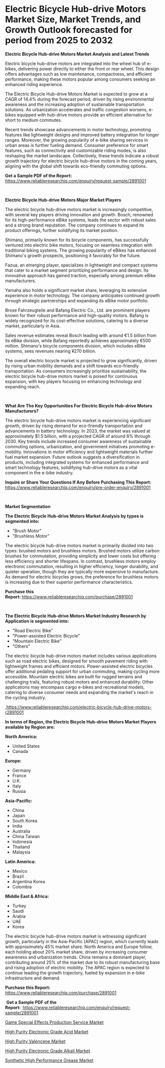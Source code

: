 <p><h1>Electric Bicycle Hub-drive Motors Market Size, Market Trends, and Growth Outlook forecasted for period from 2025 to 2032</h1></p><p><strong>Electric Bicycle Hub-drive Motors Market Analysis and Latest Trends</strong></p>
<p><p>Electric bicycle hub-drive motors are integrated into the wheel hub of e-bikes, delivering power directly to either the front or rear wheel. This design offers advantages such as low maintenance, compactness, and efficient performance, making these motors popular among consumers seeking an enhanced riding experience. </p><p>The Electric Bicycle Hub-drive Motors Market is expected to grow at a CAGR of 14.4% during the forecast period, driven by rising environmental awareness and the increasing adoption of sustainable transportation solutions. As urbanization accelerates and traffic congestion worsens, e-bikes equipped with hub-drive motors provide an efficient alternative for short to medium commutes. </p><p>Recent trends showcase advancements in motor technology, promoting features like lightweight designs and improved battery integration for longer ranges. Moreover, the growing popularity of e-bike sharing services in urban areas is further fueling demand. Consumer preference for smart features, such as connectivity and customizable riding modes, is also reshaping the market landscape. Collectively, these trends indicate a robust growth trajectory for electric bicycle hub-drive motors in the coming years, aligning with the global shift towards eco-friendly commuting options.</p></p>
<p><strong>Get a Sample PDF of the Report:&nbsp;</strong> <a href="https://www.reliableresearchiq.com/enquiry/request-sample/2891001?utm_campaign=1121&utm_medium=2&utm_source=Github&utm_content=ia&utm_term=14032025&utm_id=electric-bicycle-hub-drive-motors">https://www.reliableresearchiq.com/enquiry/request-sample/2891001</a></p>
<p>&nbsp;</p>
<p><strong>Electric Bicycle Hub-drive Motors Major Market Players</strong></p>
<p><p>The electric bicycle hub-drive motors market is increasingly competitive, with several key players driving innovation and growth. Bosch, renowned for its high-performance eBike systems, leads the sector with robust sales and a strong brand reputation. The company continues to expand its product offerings, further solidifying its market position.</p><p>Shimano, primarily known for its bicycle components, has successfully ventured into electric bike motors, focusing on seamless integration with traditional biking systems. The growing popularity of eBikes has enhanced Shimano's growth prospects, positioning it favorably for the future.</p><p>Fazua, an emerging player, specializes in lightweight and compact systems that cater to a market segment prioritizing performance and design. Its innovative approach has gained traction, especially among premium eBike manufacturers.</p><p>Yamaha also holds a significant market share, leveraging its extensive experience in motor technology. The company anticipates continued growth through strategic partnerships and expanding its eBike motor portfolio.</p><p>Brose Fahrzeugteile and Bafang Electric Co., Ltd. are prominent players known for their robust performance and high-quality motors. Bafang is widely recognized for its cost-effective solutions, catering to a diverse market, particularly in Asia.</p><p>Sales revenue estimates reveal Bosch leading with around €1.5 billion from its eBike division, while Bafang reportedly achieves approximately €500 million. Shimano's bicycle components division, which includes eBike systems, sees revenues nearing ¥270 billion.</p><p>The overall electric bicycle market is projected to grow significantly, driven by rising urban mobility demands and a shift towards eco-friendly transportation. As consumers increasingly prioritize sustainability, the electric bicycle hub-drive motors market is poised for continuous expansion, with key players focusing on enhancing technology and expanding reach.</p></p>
<p>&nbsp;</p>
<p><strong>What Are The Key Opportunities For Electric Bicycle Hub-drive Motors Manufacturers?</strong></p>
<p><p>The electric bicycle hub-drive motors market is experiencing significant growth, driven by rising demand for eco-friendly transportation and advancements in battery technology. In 2023, the market was valued at approximately $1.5 billion, with a projected CAGR of around 8% through 2030. Key trends include increased consumer awareness of sustainable commuting options, urbanization, and government initiatives promoting e-mobility. Innovations in motor efficiency and lightweight materials further fuel market expansion. Future outlook suggests a diversification in products, including integrated systems for enhanced performance and smart technology features, solidifying hub-drive motors as a vital component in the e-bike industry.</p></p>
<p><strong>Inquire or Share Your Questions If Any Before Purchasing This Report:</strong> <a href="https://www.reliableresearchiq.com/enquiry/pre-order-enquiry/2891001?utm_campaign=1121&utm_medium=2&utm_source=Github&utm_content=ia&utm_term=14032025&utm_id=electric-bicycle-hub-drive-motors">https://www.reliableresearchiq.com/enquiry/pre-order-enquiry/2891001</a></p>
<p>&nbsp;</p>
<p><strong>Market Segmentation</strong></p>
<p><strong>The Electric Bicycle Hub-drive Motors Market Analysis by types is segmented into:</strong></p>
<p><ul><li>"Brush Motor"</li><li>"Brushless Motor"</li></ul></p>
<p><p>The electric bicycle hub-drive motors market is primarily divided into two types: brushed motors and brushless motors. Brushed motors utilize carbon brushes for commutation, providing simplicity and lower costs but offering less efficiency and shorter lifespans. In contrast, brushless motors employ electronic commutation, resulting in higher efficiency, longer durability, and quieter operation, though they are typically more expensive to manufacture. As demand for electric bicycles grows, the preference for brushless motors is increasing due to their superior performance characteristics.</p></p>
<p><strong>Purchase this Report:&nbsp;</strong><a href="https://www.reliableresearchiq.com/purchase/2891001?utm_campaign=1121&utm_medium=2&utm_source=Github&utm_content=ia&utm_term=14032025&utm_id=electric-bicycle-hub-drive-motors">https://www.reliableresearchiq.com/purchase/2891001</a></p>
<p>&nbsp;</p>
<p><strong>The Electric Bicycle Hub-drive Motors Market Industry Research by Application is segmented into:</strong></p>
<p><ul><li>"Road Electric Bike"</li><li>"Power-assisted Electric Bicycle"</li><li>"Mountain Electric Bike"</li><li>"Others"</li></ul></p>
<p><p>The electric bicycle hub-drive motors market includes various applications such as road electric bikes, designed for smooth pavement riding with lightweight frames and efficient motors. Power-assisted electric bicycles offer additional pedaling support for urban commuting, making cycling more accessible. Mountain electric bikes are built for rugged terrains and challenging trails, featuring robust motors and enhanced durability. Other applications may encompass cargo e-bikes and recreational models, catering to diverse consumer needs and expanding the market's reach in the cycling industry.</p></p>
<p><a href="https://www.reliableresearchiq.com/electric-bicycle-hub-drive-motors-r2891001?utm_campaign=1121&utm_medium=2&utm_source=Github&utm_content=ia&utm_term=14032025&utm_id=electric-bicycle-hub-drive-motors">&nbsp;https://www.reliableresearchiq.com/electric-bicycle-hub-drive-motors-r2891001</a></p>
<p><strong>In terms of Region, the Electric Bicycle Hub-drive Motors Market Players available by Region are:</strong></p>
<p>
    <p> <strong> North America: </strong>
        <ul>
            <li>United States</li>
            <li>Canada</li>
        </ul>
        </p> 
    <p> <strong> Europe: </strong>
        <ul>
            <li>Germany</li>
            <li>France</li>
            <li>U.K.</li>
            <li>Italy</li>
            <li>Russia</li>
        </ul>
        </p> 
    <p> <strong> Asia-Pacific: </strong>
        <ul>
            <li>China</li>
            <li>Japan</li>
            <li>South Korea</li>
            <li>India</li>
            <li>Australia</li>
            <li>China Taiwan</li>
            <li>Indonesia</li>
            <li>Thailand</li>
            <li>Malaysia</li>
        </ul>
        </p> 
    <p> <strong> Latin America: </strong>
        <ul>
            <li>Mexico</li>
            <li>Brazil</li>
            <li>Argentina Korea</li>
            <li>Colombia</li>
        </ul>
        </p> 
    <p> <strong> Middle East & Africa: </strong>
        <ul>
            <li>Turkey</li>
            <li>Saudi</li>
            <li>Arabia</li>
            <li>UAE</li>
            <li>Korea</li>
        </ul>
    </p>
    </p>
<p><p>The electric bicycle hub-drive motors market is witnessing significant growth, particularly in the Asia-Pacific (APAC) region, which currently leads with approximately 45% market share. North America and Europe follow, each holding about 20% market share, driven by increasing consumer awareness and urbanization trends. China remains a dominant player, contributing around 25% of the market due to its robust manufacturing base and rising adoption of electric mobility. The APAC region is expected to continue leading the growth trajectory, fueled by expansion in e-bike infrastructure and demand.</p></p>
<p><strong>Purchase this Report: </strong><a href="https://www.reliableresearchiq.com/purchase/2891001?utm_campaign=1121&utm_medium=2&utm_source=Github&utm_content=ia&utm_term=14032025&utm_id=electric-bicycle-hub-drive-motors">https://www.reliableresearchiq.com/purchase/2891001</a></p>
<p>&nbsp;<strong>Get a Sample PDF of the Report:&nbsp;&nbsp;</strong><a href="https://www.reliableresearchiq.com/enquiry/request-sample/2891001?utm_campaign=1121&utm_medium=2&utm_source=Github&utm_content=ia&utm_term=14032025&utm_id=electric-bicycle-hub-drive-motors">https://www.reliableresearchiq.com/enquiry/request-sample/2891001</a></p>
<p><strong></strong></p>
<p><p><a href="https://github.com/osbornrdaflalo/Market-Research-Report-List-1/blob/main/game-special-effects-production-service-market.md?utm_campaign=1121&utm_medium=2&utm_source=Github&utm_content=ia&utm_term=14032025&utm_id=electric-bicycle-hub-drive-motors">Game Special Effects Production Service Market</a></p><p><a href="https://github.com/kimberjam0i/Market-Research-Report-List-1/blob/main/high-purity-electronic-grade-acid-market.md?utm_campaign=1121&utm_medium=2&utm_source=Github&utm_content=ia&utm_term=14032025&utm_id=electric-bicycle-hub-drive-motors">High Purity Electronic Grade Acid Market</a></p><p><a href="https://github.com/ElviraLeka1962/Market-Research-Report-List-1/blob/main/high-purity-valencene-market.md?utm_campaign=1121&utm_medium=2&utm_source=Github&utm_content=ia&utm_term=14032025&utm_id=electric-bicycle-hub-drive-motors">High Purity Valencene Market</a></p><p><a href="https://github.com/lashaunm5st/Market-Research-Report-List-1/blob/main/high-purity-electronic-grade-alkali-market.md?utm_campaign=1121&utm_medium=2&utm_source=Github&utm_content=ia&utm_term=14032025&utm_id=electric-bicycle-hub-drive-motors">High Purity Electronic Grade Alkali Market</a></p><p><a href="https://github.com/darenph8er/Market-Research-Report-List-1/blob/main/synthetic-high-performance-grease-market.md?utm_campaign=1121&utm_medium=2&utm_source=Github&utm_content=ia&utm_term=14032025&utm_id=electric-bicycle-hub-drive-motors">Synthetic High Performance Grease Market</a></p></p>